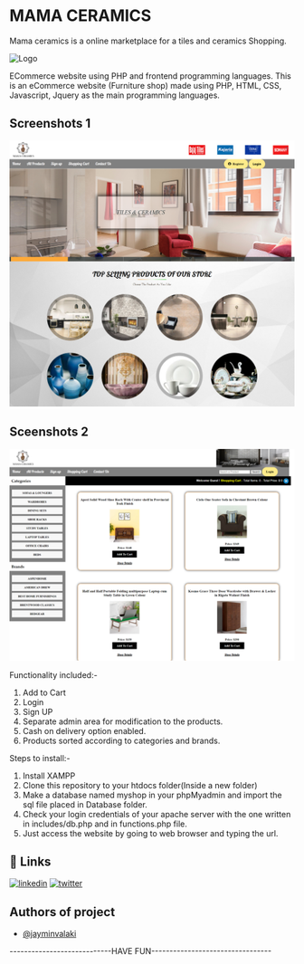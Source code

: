 # MAMA CERAMICS
Mama ceramics is a online marketplace for a tiles and ceramics Shopping.

![Logo](https://i.postimg.cc/T2c8cfGW/mama-ceramics.gif)

ECommerce website using PHP and frontend programming languages.
This is an eCommerce website (Furniture shop) made using PHP, HTML, CSS, Javascript, Jquery as the main programming languages.

## Screenshots 1

![Mama ceramic home page](https://github.com/JAY1820/Icon_and_gif/blob/main/mama%20ceramic%20image%201.png)

## Sceenshots 2
![Mama ceramic home pag](https://github.com/JAY1820/Icon_and_gif/blob/main/mama%20ceramic%20image%202.png)


Functionality included:-
1) Add to Cart
2) Login
3) Sign UP
4) Separate admin area for modification to the products.
5) Cash on delivery option enabled.
6) Products sorted according to categories and brands.

Steps to install:-
1) Install XAMPP
2) Clone this repository to your htdocs folder(Inside a new folder)
3) Make a database named myshop in your phpMyadmin and import the sql file placed in Database folder.
4) Check your login credentials of your apache server with the one written in includes/db.php and in functions.php file.
5) Just access the website by going to web browser and typing the url.


## 🔗 Links
[![linkedin](https://img.shields.io/badge/linkedin-0A66C2?style=for-the-badge&logo=linkedin&logoColor=white)](http://linkedin.com/in/jay-patel-40abab219)
[![twitter](https://img.shields.io/badge/twitter-1DA1F2?style=for-the-badge&logo=twitter&logoColor=white)](https://twitter.com/jay_valaki_)

  
## Authors of project

- [@jayminvalaki](https://github.com/JAY1820)

----------------------------HAVE FUN---------------------------------
